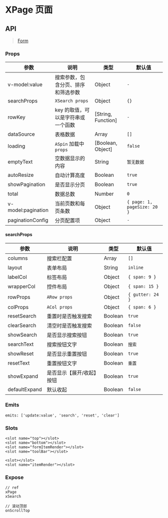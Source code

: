 # XPage 页面

## API

> [Form](https://www.antdv.com/components/form-cn)

### Props

| 参数 | 说明 | 类型 | 默认值 |
| --- | --- | --- | --- |
| v-model:value | 搜索参数，包含分页、排序和筛选参数 | Object | `-` |
| searchProps | `XSearch props` | Object | `{}` |
| rowKey | key 的取值，可以是字符串或一个函数 | [String, Function] | `-` |
| dataSource | 表格数据 | Array | `[]` |
| loading | `ASpin` 加载中 `props` | [Boolean, Object] | `false` |
| emptyText | 空数据显示的内容 | String | `暂无数据` |
| autoResize | 自动计算高度 | Boolean | `true` |
| showPagination | 是否显示分页 | Boolean | `true` |
| total | 数据总数 | Number | `0` |
| v-model:pagination | 当前页数和每页条数 | Object | `{ page: 1, pageSize: 20 }` |
| paginationConfig | 分页配置项 | Object | `-` |

#### searchProps

| 参数 | 说明 | 类型 | 默认值 |
| --- | --- | --- | --- |
| columns | 搜索栏配置 | Array | `[]` |
| layout | 表单布局 | String | `inline` |
| labelCol | 标签布局 | Object | `{ span: 9 }` |
| wrapperCol | 控件布局 | Object | `{ span: 15 }` |
| rowProps | `ARow props` | Object | `{ gutter: 24 }` |
| colProps | `ACol props` | Object | `{ span: 6 }` |
| resetSearch | 重置时是否触发搜索 | Boolean | `true` |
| clearSearch | 清空时是否触发搜索 | Boolean | `false` |
| showSearch | 是否显示搜索按钮 | Boolean | `true` |
| searchText | 搜索按钮文字 | Boolean | `搜索` |
| showReset | 是否显示重置按钮 | Boolean | `true` |
| resetText | 重置按钮文字 | Boolean | `重置` |
| showExpand | 是否显示【展开/收起】按钮 | Boolean | `true` |
| defaultExpand | 默认收起 | Boolean | `false` |

### Emits

```vue
emits: ['update:value', 'search', 'reset', 'clear']
```

### Slots

```vue
<slot name="top"></slot>
<slot name="bottom"></slot>
<slot name="formItemRender"></slot>
<slot name="toolBar"></slot>

<slot></slot>
<slot name="itemRender"></slot>
```

### Expose

```vue
// ref
xPage
xSearch

// 滚动顶部
onScrollTop
```
